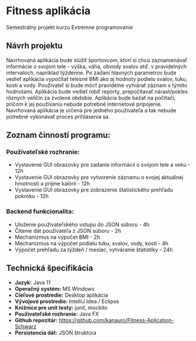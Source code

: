 # Fitness aplikácia
Semestrálny projekt kurzu Extrémne programovanie

## Návrh projektu
Navrhovaná aplikácia bude slúžiť športovcom, ktorí si chcú zaznamenávať informácie o svojom tele - výška, váha, obvody svalov atď. v pravidelných intervaloch, napríklad týždenne. Po zadaní hlavných parametrov bude vedieť aplikácia vypočítať telesné BMI ako aj hodnoty podielu svalov, tuku, kostí a vody. Používateľ si bude môcť pravidelne vytvárať záznam s týmito hodnotami. Aplikácia bude vedieť robiť reporty, prepočítavať nárast/pokles rôznych veličín za zvolené obdobie. Aplikácia bude bežať na počítači, pričom k jej používaniu nebude potrebné internetové pripojenie. Navrhovaná aplikácia je určená pre jedného používateľa a tak nebude potrebné vykonávať proces prihlásenia sa.


## Zoznam činností programu:

### Používateľské rozhranie:
 - Vystavenie GUI obrazovky pre zadanie informácií o svojom tele a veku - 12h
 - Vystavenie GUI obrazovky pre vytvorenie záznamu o svojej aktuálnej hmotnosti a príjme kalórií - 12h
 - Vystavenie GUI obrazovky pre zobrazenie štatistického prehľadu pokroku - 12h

### Backend funkcionalita:
 - Uloženie používateľského vstupu do JSON súboru - 4h
 - Čítanie dát používateľa z JSON súboru - 2h
 - Mechanizmus na výpočet BMI - 2h
 - Mechanizmus na výpočet podielu tuku, svalov, vody, kostí - 4h
 - Výpočet prehľadu za týždeň / mesiac, vytváranie štatistiky - 24h


## Technická špecifikácia

 - **Jazyk:** Java 11
 - **Operačný systém:** MS Windows
 - **Cieľové prostredie:** Desktop aplikácia
 - **Vývojové prostredie:** IntelliJ Idea / Eclipse
 - **Knižnice pre unit testy:** junit, mockito
 - **Používateľské rozhranie:** Java FX
 - **Github repozitár:** https://github.com/kanauro/Fitness-Aplication-Schwarz
 - **Persistencia dát:** JSON štruktúra
